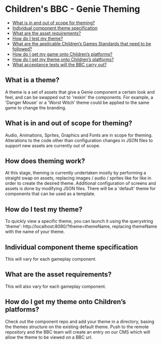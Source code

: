 # Children's BBC - Genie Theming

* [What is in and out of scope for theming?](#what-is-in-and-out-of-scope-for-theming)
* [Individual component theme specification](#individual-component-theme-specification)
* [What are the asset requirements?](#what-are-the-asset-requirements)
* [How do I test my theme?](#how-do-i-test-my-theme)
* [What are the applicable Children’s Games Standards that need to be followed?](#what-are-the-applicable-children’s-games-standards-that-need-to-be-followed)
* [How do I get my game onto Children’s platforms?](#how-do-i-get-my-game-onto-children’s-platforms)
* [How do I get my theme onto Children’s platforms?](#how-do-i-get-my-theme-onto-children’s-platforms)
* [What acceptance tests will the BBC carry out?](#what-acceptance-tests-will-the-bbc-carry-out)

## What is a theme?

A theme is a set of assets that give a Genie component a certain look and feel, and can be swapped out to 'reskin' the components. For example, a 'Danger Mouse' or a 'Worst Witch' theme could be applied to the same game to change the branding.
 
## What is in and out of scope for theming?

Audio, Animations, Sprites, Graphics and Fonts are in scope for theming. Alterations to the code other than configuration changes in JSON files to support new assets are currently out of scope.

## How does theming work?

At this stage, theming is currently undertaken mostly by performing a straight swap on assets, replacing images / audio / sprites like for like in order to create the desired theme. Additional configuration of screens and assets is done by modifying JSON files. There will be a 'default' theme for components that can be used as a template.

## How do I test my theme?

To quickly view a specific theme, you can launch it using the querystring 'theme': http://localhost:8080/?theme=themeName, replacing themeName with the name of your theme.

## Individual component theme specification

This will vary for each gameplay component.

## What are the asset requirements?

This will also vary for each gameplay component.

## How do I get my theme onto Children’s platforms?

Check out the component repo and add your theme in a directory, basing the themes structure on the existing default theme. Push to the remote repository and the BBC team will create an entry on our CMS which will allow the theme to be viewed on a BBC url.